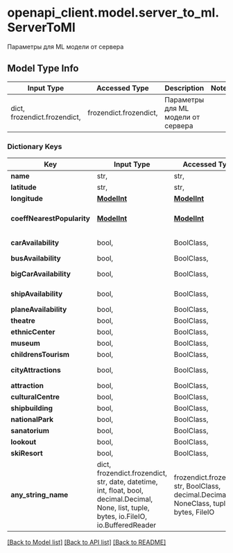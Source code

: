 # openapi_client.model.server_to_ml.ServerToMl

Параметры для ML модели от сервера

## Model Type Info
Input Type | Accessed Type | Description | Notes
------------ | ------------- | ------------- | -------------
dict, frozendict.frozendict,  | frozendict.frozendict,  | Параметры для ML модели от сервера | 

### Dictionary Keys
Key | Input Type | Accessed Type | Description | Notes
------------ | ------------- | ------------- | ------------- | -------------
**name** | str,  | str,  | Имя объекта | [optional] 
**latitude** | str,  | str,  | Широта | [optional] 
**longitude** | [**ModelInt**](ModelInt.md) | [**ModelInt**](ModelInt.md) | Долгота | [optional] 
**coeffNearestPopularity** | [**ModelInt**](ModelInt.md) | [**ModelInt**](ModelInt.md) | Коэффициент кол-ва запросов в месяц окружающих объектов | [optional] 
**carAvailability** | bool,  | BoolClass,  | Доступность автомобиля | [optional] 
**busAvailability** | bool,  | BoolClass,  | Доступность автобуса | [optional] 
**bigCarAvailability** | bool,  | BoolClass,  | Доступность внедорожника | [optional] 
**shipAvailability** | bool,  | BoolClass,  | Доступность внедорожника | [optional] 
**planeAvailability** | bool,  | BoolClass,  | Доступность самолета | [optional] 
**theatre** | bool,  | BoolClass,  | Театр | [optional] 
**ethnicCenter** | bool,  | BoolClass,  | Этнический центр | [optional] 
**museum** | bool,  | BoolClass,  | Музей | [optional] 
**childrensTourism** | bool,  | BoolClass,  | Детский туризм | [optional] 
**cityAttractions** | bool,  | BoolClass,  | Городские достопримечательности | [optional] 
**attraction** | bool,  | BoolClass,  | Достопримечательность | [optional] 
**culturalCentre** | bool,  | BoolClass,  | Культурный центр | [optional] 
**shipbuilding** | bool,  | BoolClass,  | Судостроение | [optional] 
**nationalPark** | bool,  | BoolClass,  | Нац. парк | [optional] 
**sanatorium** | bool,  | BoolClass,  | Санаторий | [optional] 
**lookout** | bool,  | BoolClass,  | Обзорная площадка | [optional] 
**skiResort** | bool,  | BoolClass,  | Горнолыжный курорт | [optional] 
**any_string_name** | dict, frozendict.frozendict, str, date, datetime, int, float, bool, decimal.Decimal, None, list, tuple, bytes, io.FileIO, io.BufferedReader | frozendict.frozendict, str, BoolClass, decimal.Decimal, NoneClass, tuple, bytes, FileIO | any string name can be used but the value must be the correct type | [optional]

[[Back to Model list]](../../README.md#documentation-for-models) [[Back to API list]](../../README.md#documentation-for-api-endpoints) [[Back to README]](../../README.md)

